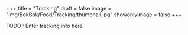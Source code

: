 +++
title = "Tracking"
draft = false
image = "img/BokBok/Food/Tracking/thumbnail.jpg"
showonlyimage = false
+++

<!--more-->

TODO : Enter tracking info here